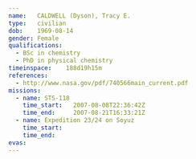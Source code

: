 ```yaml
---
name:	CALDWELL (Dyson), Tracy E.
type:	civilian
dob:	1969-08-14
gender:	Female
qualifications:
  - BSc in chemistry
  - PhD in physical chemistry
timeinspace:	188d19h15m
references:
  - http://www.nasa.gov/pdf/740566main_current.pdf
missions:
  - name: STS-118
    time_start:   2007-08-08T22:36:42Z
    time_end:     2007-08-21T16:33:21Z
  - name: Expedition 23/24 on Soyuz
    time_start:   
    time_end:     
evas:
---
```

